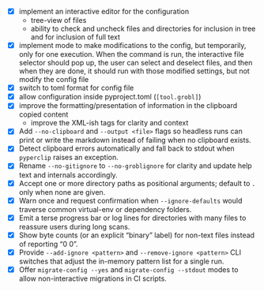 - [x] implement an interactive editor for the configuration
  - tree-view of files
  - ability to check and uncheck files and directories for inclusion in tree and for inclusion of full text
- [x] implement mode to make modifications to the config, but temporarily, only for one execution. When the command is run, the interactive file selector should pop up, the user can select and deselect files, and then when they are done, it should run with those modified settings, but not modify the config file
 - [x] switch to toml format for config file
 - [x] allow configuration inside pyproject.toml (`[tool.grobl]`)
 - [x] improve the formatting/presentation of information in the clipboard copied content
   - improve the XML-ish tags for clarity and context
 - [x] Add `--no-clipboard` and `--output <file>` flags so headless runs can print or write the markdown instead of failing when no clipboard exists.
 - [x] Detect clipboard errors automatically and fall back to stdout when `pyperclip` raises an exception.
 - [x] Rename `--no-gitignore` to `--no-groblignore` for clarity and update help text and internals accordingly.
 - [x] Accept one or more directory paths as positional arguments; default to `.` only when none are given.
 - [x] Warn once and request confirmation when `--ignore-defaults` would traverse common virtual-env or dependency folders.
 - [x] Emit a terse progress bar or log lines for directories with many files to reassure users during long scans.
 - [x] Show byte counts (or an explicit “binary” label) for non-text files instead of reporting “0 0”.
 - [x] Provide `--add-ignore <pattern>` and `--remove-ignore <pattern>` CLI switches that adjust the in-memory pattern list for a single run.
 - [x] Offer `migrate-config --yes` and `migrate-config --stdout` modes to allow non-interactive migrations in CI scripts.
